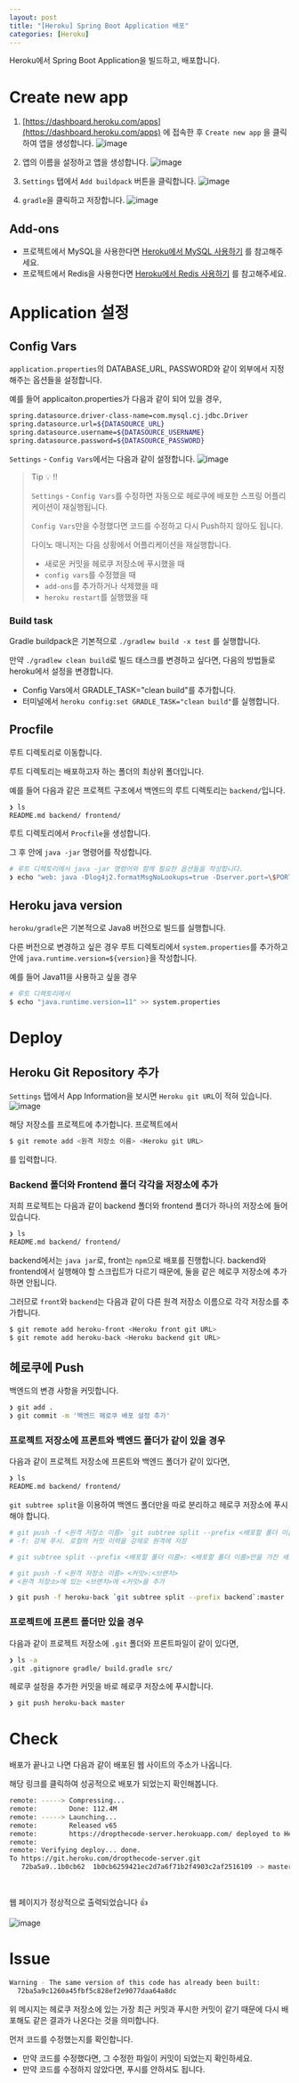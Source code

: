 ```yaml
---
layout: post
title: "[Heroku] Spring Boot Application 배포"
categories: [Heroku]
---
```


Heroku에서 Spring Boot Application을 빌드하고, 배포합니다.

# Create new app

1. [https://dashboard.heroku.com/apps](https://dashboard.heroku.com/apps) 에 접속한 후 `Create new app` 을 클릭하여 앱을 생성합니다.
![image](https://user-images.githubusercontent.com/56301069/145709864-72bd66cc-6633-4b4d-a674-2db7e63ede43.png)

2. 앱의 이름을 설정하고 앱을 생성합니다.
![image](https://user-images.githubusercontent.com/56301069/145709859-07ddc1bf-4b9d-4a09-9596-3e6a1f0e0a73.png)

3. `Settings` 탭에서 `Add buildpack` 버튼을 클릭합니다.
   ![image](https://user-images.githubusercontent.com/56301069/145709874-2fe8d6b4-c85b-44ec-a746-12f19bfa253c.png)

4. `gradle`을 클릭하고 저장합니다.
   ![image](https://user-images.githubusercontent.com/56301069/145709877-6ec8d261-70d0-4e7c-84d5-0f8c57e32278.png)

## Add-ons

- 프로젝트에서 MySQL을 사용한다면 [Heroku에서 MySQL 사용하기](https://hsik0225.github.io/heroku/2021/12/14/Heroku%EC%97%90%EC%84%9C-MySQL-%EC%82%AC%EC%9A%A9%ED%95%98%EA%B8%B0/) 를 참고해주세요.
- 프로젝트에서 Redis을 사용한다면 [Heroku에서 Redis 사용하기](https://hsik0225.github.io/heroku/2021/12/15/Heroku%EC%97%90%EC%84%9C-Redis-%EC%82%AC%EC%9A%A9%ED%95%98%EA%B8%B0/) 를 참고해주세요.

# Application 설정
## Config Vars

`application.properties`의 DATABASE_URL, PASSWORD와 같이 외부에서 지정해주는 옵션들을 설정합니다.

예를 들어 applicaiton.properties가 다음과 같이 되어 있을 경우,

```bash
spring.datasource.driver-class-name=com.mysql.cj.jdbc.Driver
spring.datasource.url=${DATASOURCE_URL}
spring.datasource.username=${DATASOURCE_USERNAME}
spring.datasource.password=${DATASOURCE_PASSWORD}
```

`Settings` - `Config Vars`에서는 다음과 같이 설정합니다.
![image](https://user-images.githubusercontent.com/56301069/145709907-f9ce877f-f91e-4e6b-98d9-6c86193f49dc.png)


> Tip 💡 !!
> 
>`Settings` - `Config Vars`를 수정하면 자동으로 헤로쿠에 배포한 스프링 어플리케이션이 재실행됩니다.
> 
> `Config Vars`만을 수정했다면 코드를 수정하고 다시 Push하지 않아도 됩니다.
>
> 다이노 매니저는 다음 상황에서 어플리케이션을 재실행합니다.
> - 새로운 커밋을 헤로쿠 저장소에 푸시했을 때
> - `config vars`를 수정했을 때
> - `add-ons`를 추가하거나 삭제했을 때
> - `heroku restart`를 실행했을 때
>

### Build task

Gradle buildpack은 기본적으로 `./gradlew build -x test` 를 실행합니다.

만약 `./gradlew clean build`로 빌드 태스크를 변경하고 싶다면, 다음의 방법들로 heroku에서 설정을 변경합니다.

- Config Vars에서 GRADLE_TASK="clean build"를 추가합니다.
- 터미널에서 `heroku config:set GRADLE_TASK="clean build"`를 실행합니다.

## Procfile

루트 디렉토리로 이동합니다.

루트 디렉토리는 배포하고자 하는 폴더의 최상위 폴더입니다.

예를 들어 다음과 같은 프로젝트 구조에서 백엔드의 루트 디렉토리는 `backend/`입니다.

```bash
❯ ls
README.md backend/ frontend/
```

루트 디렉토리에서 `Procfile`을 생성합니다.

그 후 안에 `java -jar` 명령어를 작성합니다.

```bash
# 루트 디렉토리에서 java -jar 명령어와 함께 필요한 옵션들을 작성합니다.
❯ echo "web: java -Dlog4j2.formatMsgNoLookups=true -Dserver.port=\$PORT -Dspring.profiles.active=heroku -Duser.timezone=Asia/Seoul \$JAVA_OPTS -jar build/libs/*.jar" >> Procfile
```

## Heroku java version

`heroku/gradle`은 기본적으로 Java8 버전으로 빌드를 실행합니다.

다른 버전으로 변경하고 싶은 경우 루트 디렉토리에서 `system.properties`를 추가하고 안에 `java.runtime.version=${version}`을 작성합니다.

예를 들어 Java11을 사용하고 싶을 경우

```bash
# 루트 디렉토리에서
$ echo "java.runtime.version=11" >> system.properties
```

# Deploy

## Heroku Git Repository  추가

`Settings` 탭에서 App Information을 보시면 `Heroku git URL`이 적혀 있습니다.
![image](https://user-images.githubusercontent.com/56301069/145709916-7cd248d5-63a8-4ff0-af1b-ed750026e621.png)


해당 저장소를 프로젝트에 추가합니다. 프로젝트에서

```bash
$ git remote add <원격 저장소 이름> <Heroku git URL>
```

를 입력합니다.

### Backend 폴더와 Frontend 폴더 각각을 저장소에 추가

저희 프로젝트는 다음과 같이 backend 폴더와 frontend 폴더가 하나의 저장소에 들어있습니다.

```bash
❯ ls
README.md backend/ frontend/
```

backend에서는 `java jar`로, front는 `npm`으로 배포를 진행합니다. backend와 frontend에서 실행해야 할 스크립트가 다르기 때문에, 둘을 같은 헤로쿠 저장소에 추가하면 안됩니다.

그러므로 `front`와 `backend`는 다음과 같이 다른 원격 저장소 이름으로 각각 저장소를 추가합니다.

```bash
$ git remote add heroku-front <Heroku front git URL>
$ git remote add heroku-back <Heroku backend git URL>
```

## 헤로쿠에 Push

백엔드의 변경 사항을 커밋합니다.

```bash
❯ git add .
❯ git commit -m '백엔드 헤로쿠 배포 설정 추가'
```

### 프로젝트 저장소에 프론트와 백엔드 폴더가 같이 있을 경우

다음과 같이 프로젝트 저장소에 프론트와 백엔드 폴더가 같이 있다면,

```bash
❯ ls
README.md backend/ frontend/
```

`git subtree split`을 이용하여 백엔드 폴더만을 따로 분리하고 헤로쿠 저장소에 푸시해야 합니다.

```bash
# git push -f <원격 저장소 이름> `git subtree split --prefix <배포할 폴더 이름>`:master
# -f: 강제 푸시. 로컬의 커밋 이력을 강제로 원격에 저장

# git subtree split --prefix <배포할 폴더 이름>: <배포할 폴더 이름>만을 가진 새로운 커밋 생성

# git push -f <원격 저장소 이름> <커밋>:<브랜치>
# <원격 저장소>에 있는 <브랜치>에 <커밋>을 추가

❯ git push -f heroku-back `git subtree split --prefix backend`:master
```

### 프로젝트에 프론트 폴더만 있을 경우

다음과 같이 프로젝트 저장소에 `.git` 폴더와 프론트파일이 같이 있다면,

```bash
❯ ls -a
.git .gitignore gradle/ build.gradle src/
```

헤로쿠 설정을 추가한 커밋을 바로 헤로쿠 저장소에 푸시합니다.

```bash
❯ git push heroku-back master
```

# Check

배포가 끝나고 나면 다음과 같이 배포된 웹 사이트의 주소가 나옵니다.

해당 링크를 클릭하여 성공적으로 배포가 되었는지 확인해봅니다.

```bash
remote: -----> Compressing...
remote:        Done: 112.4M
remote: -----> Launching...
remote:        Released v65
remote:        https://dropthecode-server.herokuapp.com/ deployed to Heroku
remote: 
remote: Verifying deploy... done.
To https://git.heroku.com/dropthecode-server.git
   72ba5a9..1b0cb62  1b0cb6259421ec2d7a6f71b2f4903c2af2516109 -> master
```

<br>

웹 페이지가 정상적으로 출력되었습니다 👍

![image](https://user-images.githubusercontent.com/56301069/145709932-1499837f-2f5a-4285-9867-1a525d667cfa.png)


# Issue

```bash
Warning - The same version of this code has already been built: 
  72ba5a9c1260a45fbf5c828ef2e9077daa64a8dc
```

위 메시지는 헤로쿠 저장소에 있는 가장 최근 커밋과 푸시한 커밋이 같기 때문에 다시 배포해도 같은 결과가 나온다는 것을 의미합니다.

먼저 코드를 수정했는지를 확인합니다.

- 만약 코드를 수정했다면, 그 수정한 파일이 커밋이 되었는지 확인하세요.
- 만약 코드를 수정하지 않았다면, 푸시를 안하셔도 됩니다.
